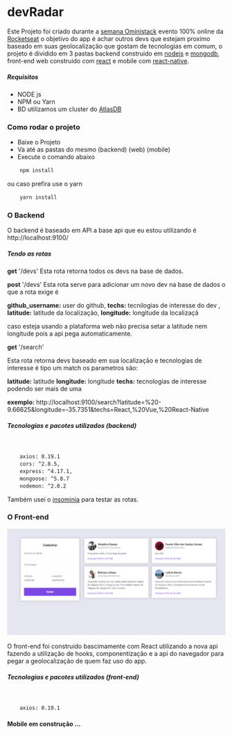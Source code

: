 # devRadar 

Este Projeto foi criado durante a [semana Oministack]('https://rocketseat.com.br/week-10/inscricao') evento 100% online da [Rocketseat]('https://rocketseat.com.br/') o objetivo do app é achar outros devs que estejam proximo baseado em suas geolocalização que gostam de tecnologias em comum, o projeto é dividido em 3 pastas backend construido em [nodejs]('https://nodejs.org/en/') e [mongodb]('https://www.mongodb.com/'), front-end web construido com [react]('https://reactjs.org') e mobile com [react-native]('https://facebook.github.io/react-native/').

##### Requisitos 

  * NODE js
  * NPM ou Yarn
  * BD utilizamos um cluster do [AtlasDB]('https://www.mongodb.com/cloud/atlas')

### Como rodar o projeto
  
  * Baixe o Projeto
  * Va até as pastas do mesmo (backend) (web) (mobile)
  * Execute o comando abaixo

```sh
    npm install
```
ou caso prefira use o yarn

```sh
    yarn install
```
### O Backend

O backend é baseado em API a base api que eu estou utilizando é http://localhost:9100/ 
##### Tendo as rotas

**get**  '/devs'
Esta rota retorna todos os devs na base de dados.

**post** '/devs'
Esta rota serve para adicionar um novo dev na base de dados o que a rota exige é

**github_username:**  user do github,
**techs:** tecnilogias de interesse do dev  ,
**latitude:** latitude da localização, 
**longitude:** longitude da localizaçã

caso esteja usando a plataforma web não precisa setar a latitude nem longitude pois a api pega automaticamente.

**get**  '/search'

Esta rota retorna devs baseado em sua localização e tecnologias de interesse é tipo um match  os parametros são:

**latitude:** latitude
**longitude:** longitude
**techs:** tecnologias de interesse podendo ser mais de uma 

**exemplo:** http://localhost:9100/search?latitude=%20-9.66625&longitude=-35.7351&techs=React,%20Vue,%20React-Native

##### Tecnologias e pacotes utilizados (backend) 
&nbsp;
```sh
    axios: 0.19.1
    cors: ^2.8.5,
    express: ^4.17.1,
    mongoose: ^5.8.7
    nodemon: ^2.0.2
```
Também usei o [insominia]('https://insomnia.rest/download/') para testar as rotas.

### O Front-end

![Front-end Image](https://github.com/Simplicio-b/devRadar/raw/master/readmeimg/web.png)

O front-end foi construido bascimamente com React utilizando a nova api fazendo a utilização de hooks, componentização e a api do navegador para pegar a geolocalização de quem faz uso do app.

##### Tecnologias e pacotes utilizados (front-end) 
&nbsp;
```sh
    axios: 0.19.1
```

#### Mobile em construção ...
